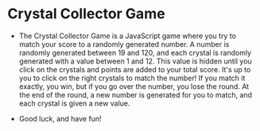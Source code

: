 # Crystal Collector Game

* The Crystal Collector Game is a JavaScript game where you try to match your score to a randomly generated number. A number is randomly generated between 19 and 120, and each crystal is randomly generated with a value between 1 and 12. This value is hidden until you click on the crystals and points are added to your total score. It's up to you to click on the right crystals to match the number! If you match it exactly, you win, but if you go over the number, you lose the round. At the end of the round, a new number is generated for you to match, and each crystal is given a new value.

* Good luck, and have fun!